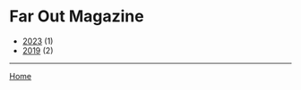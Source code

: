# Far Out Magazine

  * [2023](./far-out-magazine-2023.md) (1)
  * [2019](./far-out-magazine-2019.md) (2)

----

[Home](../index.md)
